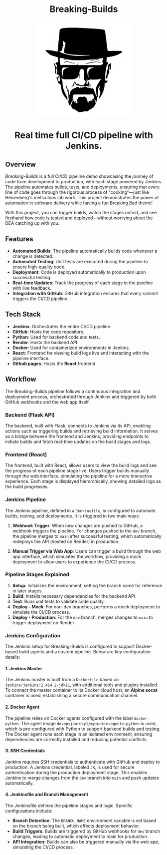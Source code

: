 # <p align="center">Breaking-Builds</p>


<p align="center">
  <img src="https://github.com/saad-out/Breaking-Builds/blob/main/walter.png" style="width:300px;"/>
</p>

# <p align="center">Real time full CI/CD pipeline with Jenkins. </p>



## Overview

*Breaking-Builds* is a full CI/CD pipeline demo showcasing the journey of code from development to production, with each stage powered by Jenkins. The pipeline automates builds, tests, and deployments, ensuring that every line of code goes through the rigorous process of "cooking"—just like Heisenberg's meticulous lab work. This project demonstrates the power of automation in software delivery while having a fun Breaking Bad theme!

With this project, you can trigger builds, watch the stages unfold, and see firsthand how code is tested and deployed—without worrying about the DEA catching up with you.

## Features

- **Automated Builds**: The pipeline automatically builds code whenever a change is detected.
- **Automated Testing**: Unit tests are executed during the pipeline to ensure high-quality code.
- **Deployment**: Code is deployed automatically to production upon successful testing.
- **Real-time Updates**: Track the progress of each stage in the pipeline with live feedback.
- **Integration with GitHub**: GitHub integration ensures that every commit triggers the CI/CD pipeline.

## Tech Stack

- **Jenkins**: Orchestrates the entire CI/CD pipeline.
- **GitHub**: Hosts the code repository.
- **Python**: Used for backend code and tests.
- **Render**: Hosts the backend API.
- **Docker**: Used for containerized environments in Jenkins.
- **React**: Frontend for viewing build logs live and interacting with the pipeline interface.
- **Github pages**: Hosts the **React** frontend.

## Workflow

The Breaking-Builds pipeline follows a continuous integration and deployment process, orchestrated through Jenkins and triggered by both GitHub webhooks and the web app itself.

### Backend (Flask API)

The backend, built with Flask, connects to Jenkins via its API, enabling actions such as triggering builds and retrieving build information. It serves as a bridge between the frontend and Jenkins, providing endpoints to initiate builds and fetch real-time updates on the build stages and logs.

### Frontend (React)

The frontend, built with React, allows users to view the build logs and see the progress of each pipeline stage live. Users trigger builds manually through the web interface, simulating the pipeline for a more interactive experience. Each stage is displayed hierarchically, showing detailed logs as the build progresses.

### Jenkins Pipeline

The Jenkins pipeline, defined in a `Jenkinsfile`, is configured to automate builds, testing, and deployments. It is triggered in two main ways:

1. **Webhook Trigger**: When new changes are pushed to GitHub, a webhook triggers the pipeline. For changes pushed to the `dev` branch, the pipeline merges to `main` after successful testing, which automatically redeploys the API (hosted on Render) in production.

2. **Manual Trigger via Web App**: Users can trigger a build through the web app interface, which simulates the workflow, providing a mock deployment to allow users to experience the CI/CD process.

### Pipeline Stages Explained

1. **Setup**: Initializes the environment, setting the branch name for reference in later stages.
2. **Build**: Installs necessary dependencies for the backend API.
3. **Test**: Runs unit tests to validate code quality.
4. **Deploy - Mock**: For non-dev branches, performs a mock deployment to simulate the CI/CD process.
5. **Deploy - Production**: For the `dev` branch, merges changes to `main` to trigger deployment on Render.

### Jenkins Configuration

The Jenkins setup for Breaking-Builds is configured to support Docker-based build agents and a custom pipeline. Below are key configuration details:

#### 1. **Jenkins Master**

The Jenkins master is built from a `Dockerfile` based on `jenkins/jenkins:2.414.2-jdk11`, with additional tools and plugins installed.
To connect the master container to its Docker cloud host, an **Alpine socat** container is used, establishing a secure communication channel.

#### 2. **Docker Agent**

The pipeline relies on Docker agents configured with the label `docker-python`. The agent image `devopsjourney1/myjenkinsagents:python` is used, which is pre-configured with Python to support backend builds and testing. The Docker agent runs each stage in an isolated environment, ensuring dependencies are correctly installed and reducing potential conflicts.

#### 3. **SSH Credentials**

Jenkins requires SSH credentials to authenticate with GitHub and deploy to production. A Jenkins credential, labeled `JK`, is used for secure authentication during the production deployment stage. This enables Jenkins to merge changes from the `dev` branch into `main` and push updates automatically.

#### 4. **Jenkinsfile and Branch Management**

The Jenkinsfile defines the pipeline stages and logic. Specific configurations include:

- **Branch Detection**: The `BRANCH_NAME` environment variable is set based on the branch being built, which affects deployment behavior.
- **Build Triggers**: Builds are triggered by GitHub webhooks for `dev` branch changes, leading to automatic deployment to main for production.
- **API Integration:** Builds can also be triggered manually via the web app, simulating the CI/CD process.
